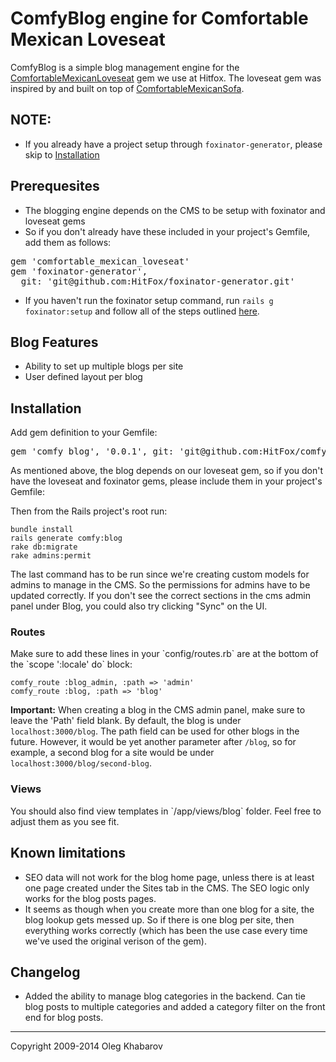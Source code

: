 # ComfyBlog engine for Comfortable Mexican Loveseat

ComfyBlog is a simple blog management engine for the [ComfortableMexicanLoveseat](https://github.com/HitFox/comfortable_mexican_loveseat) gem we use at Hitfox. The loveseat gem was inspired by and built on top of [ComfortableMexicanSofa](https://github.com/comfy/comfortable-mexican-sofa).

## **NOTE:**
* If you already have a project setup through `foxinator-generator`, please skip to [Installation](https://github.com/HitFox/comfy-blog#installation)

## Prerequesites
* The blogging engine depends on the CMS to be setup with foxinator and loveseat gems
* So if you don't already have these included in your project's Gemfile, add them as follows:
<pre>
gem 'comfortable_mexican_loveseat'
gem 'foxinator-generator',
  git: 'git@github.com:HitFox/foxinator-generator.git'
</pre>
* If you haven't run the foxinator setup command, run `rails g foxinator:setup` and follow all of the steps outlined [here](https://github.com/HitFox/foxinator-generator#usage).

## Blog Features

* Ability to set up multiple blogs per site
* User defined layout per blog

## Installation

Add gem definition to your Gemfile:

<pre>
gem 'comfy_blog', '0.0.1', git: 'git@github.com:HitFox/comfy-blog.git'
</pre>

As mentioned above, the blog depends on our loveseat gem, so if you don't have the loveseat and foxinator gems, please include them in your project's Gemfile:

Then from the Rails project's root run:

    bundle install
    rails generate comfy:blog
    rake db:migrate
    rake admins:permit

The last command has to be run since we're creating custom models for admins to manage in the CMS. So the permissions for admins have to be updated correctly. If you don't see the correct sections in the cms admin panel under Blog, you could also try clicking "Sync" on the UI.

<h3>Routes</h3>
Make sure to add these lines in your `config/routes.rb` are at the bottom of the `scope ':locale' do` block:

    comfy_route :blog_admin, :path => 'admin'
    comfy_route :blog, :path => 'blog'

**Important:** When creating a blog in the CMS admin panel, make sure to leave the 'Path' field blank. By default, the blog is under `localhost:3000/blog`. The path field can be used for other blogs in the future. However, it would be yet another parameter after `/blog`, so for example, a second blog for a site would be under `localhost:3000/blog/second-blog`.

<h3>Views</h3>
You should also find view templates in `/app/views/blog` folder. Feel free to adjust them as you see fit.

## Known limitations

* SEO data will not work for the blog home page, unless there is at least one page created under the Sites tab in the CMS. The SEO logic only works for the blog posts pages.
* It seems as though when you create more than one blog for a site, the blog lookup gets messed up. So if there is one blog per site, then everything works correctly (which has been the use case every time we've used the original verison of the gem).

## Changelog

* Added the ability to manage blog categories in the backend. Can tie blog posts to multiple categories and added a category filter on the front end for blog posts.

---

Copyright 2009-2014 Oleg Khabarov
